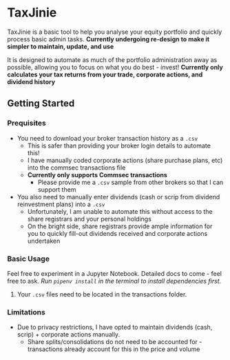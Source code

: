 # TaxJinie

TaxJinie is a basic tool to help you analyse your equity portfolio and quickly process basic admin tasks.
**Currently undergoing re-design to make it simpler to maintain, update, and use**

It is designed to automate as much of the portfolio administration away as possible, allowing you to focus on what you do best - invest!
**Currently only calculates your tax returns from your trade, corporate actions, and dividend history**

## Getting Started

### Prequisites

- You need to download your broker transaction history as a `.csv`
  - This is safer than providing your broker login details to automate this!
  - I have manually coded corporate actions (share purchase plans, etc) into the commsec transactions file
  - **Currently only supports Commsec transactions**
    - Please provide me a `.csv` sample from other brokers so that I can support them
- You also need to manually enter dividends (cash or scrip from dividend reinvestment plans) into a `.csv`
  - Unfortunately, I am unable to automate this without access to the share registrars and your personal holdings
  - On the bright side, share registrars provide ample information for you to quickly fill-out dividends received and corporate actions undertaken

### Basic Usage

Feel free to experiment in a Jupyter Notebook. Detailed docs to come - feel free to ask.
*Run `pipenv install` in the terminal to install dependencies first.*

1. Your `.csv` files need to be located in the transactions folder.

### Limitations

- Due to privacy restrictions, I have opted to maintain dividends (cash, scrip) + corporate actions manually.
    - Share splits/consolidations do not need to be accounted for - transactions already account for this in the price and volume